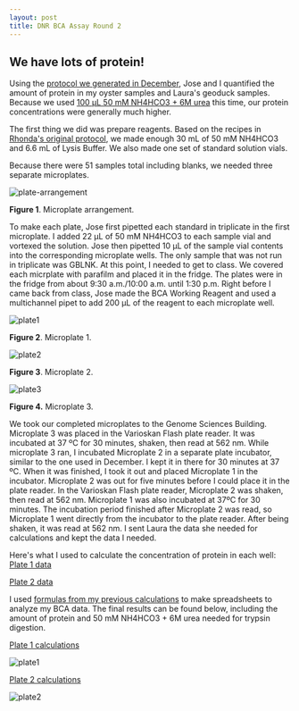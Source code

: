 ```yaml
---
layout: post
title: DNR BCA Assay Round 2
---
```


## We have lots of protein!

Using the [protocol we generated in December](https://yaaminiv.github.io/BCA-Assay-Trial-1/), Jose and I quantified the amount of protein in my oyster samples and Laura's geoduck samples. Because we used [100 µL 50 mM NH4HCO3 + 6M urea](https://yaaminiv.github.io/DNR-Sonication-Round2/) this time, our protein concentrations were generally much higher.

The first thing we did was prepare reagents. Based on the recipes in [Rhonda's original protocol](https://github.com/sr320/LabDocs/blob/master/protocols/ProteinprepforMSMS.md), we made enough 30 mL of 50 mM NH4HCO3 and 6.6 mL of Lysis Buffer. We also made one set of standard solution vials.

Because there were 51 samples total including blanks, we needed three separate microplates.

![plate-arrangement](https://cloud.githubusercontent.com/assets/22335838/26569371/2275dd84-44bf-11e7-9469-f45187d6e34f.JPG)

**Figure 1**. Microplate arrangement.

To make each plate, Jose first pipetted each standard in triplicate in the first microplate. I added 22 µL of 50 mM NH4HCO3 to each sample vial and vortexed the solution. Jose then pipetted 10 µL of the sample vial contents into the corresponding microplate wells. The only sample that was not run in triplicate was GBLNK. At this point, I needed to get to class. We covered each micrplate with parafilm and placed it in the fridge. The plates were in the fridge from about 9:30 a.m./10:00 a.m. until 1:30 p.m. Right before I came back from class, Jose made the BCA Working Reagent and used a multichannel pipet to add 200 µL of the reagent to each microplate well.

![plate1](https://cloud.githubusercontent.com/assets/22335838/26569515/f98eac24-44bf-11e7-8975-8141d9520653.jpg)

**Figure 2**. Microplate 1.

![plate2](https://cloud.githubusercontent.com/assets/22335838/26569514/f98d773c-44bf-11e7-8c98-e56aa8cff213.jpg)

**Figure 3**. Microplate 2.

![plate3](https://cloud.githubusercontent.com/assets/22335838/26569516/f991ec7c-44bf-11e7-870b-9ca08724da70.jpg)

**Figure 4.** Microplate 3.

We took our completed microplates to the Genome Sciences Building. Microplate 3 was placed in the Varioskan Flash plate reader. It was incubated at 37 ºC for 30 minutes, shaken, then read at 562 nm. While microplate 3 ran, I incubated Microplate 2 in a separate plate incubator, similar to the one used in December. I kept it in there for 30 minutes at 37 ºC. When it was finished, I took it out and placed Microplate 1 in the incubator. Microplate 2 was out for five minutes before I could place it in the plate reader. In the Varioskan Flash plate reader, Microplate 2 was shaken, then read at 562 nm. Microplate 1 was also incubated at 37ºC for 30 minutes. The incubation period finished after Microplate 2 was read, so Microplate 1 went directly from the incubator to the plate reader. After being shaken, it was read at 562 nm. I sent Laura the data she needed for calculations and kept the data I needed.

Here's what I used to calculate the concentration of protein in each well:
[Plate 1 data](https://github.com/RobertsLab/project-oyster-oa/blob/master/analyses/BCA_analysis/2017-5-25_Plate1.txt)

[Plate 2 data](https://github.com/RobertsLab/project-oyster-oa/blob/master/analyses/BCA_analysis/2017-5-25_Plate2.txt)

I used [formulas from my previous calculations](https://yaaminiv.github.io/BCA-Assay-Trial-2/) to make spreadsheets to analyze my BCA data. The final results can be found below, including the amount of protein and 50 mM NH4HCO3 + 6M urea needed for trypsin digestion.

[Plate 1 calculations](https://github.com/RobertsLab/project-oyster-oa/blob/master/analyses/BCA_analysis/2017-5-25_Plate_1_BCA_analyses.xlsx)

![plate1](https://cloud.githubusercontent.com/assets/22335838/26569725/401b6d98-44c1-11e7-9a54-bda4897bbdf2.png)

[Plate 2 calculations](https://github.com/RobertsLab/project-oyster-oa/blob/master/analyses/BCA_analysis/2017-5-25_Plate_2_BCA_analyses.xlsx)

![plate2](https://cloud.githubusercontent.com/assets/22335838/26569724/4015f26e-44c1-11e7-8e81-3a964a43b7fd.png)
